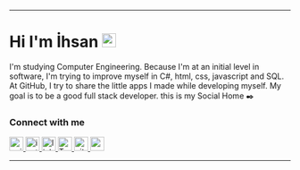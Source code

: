 <hr>

<h1> Hi I'm İhsan <a rel="nofollow"><img src="https://camo.githubusercontent.com/e8e7b06ecf583bc040eb60e44eb5b8e0ecc5421320a92929ce21522dbc34c891/68747470733a2f2f6d656469612e67697068792e636f6d2f6d656469612f6876524a434c467a6361737252346961377a2f67697068792e676966" width="25px" data-canonical-src="https://media.giphy.com/media/hvRJCLFzcasrR4ia7z/giphy.gif" style="max-width:100%;"></a>  </h1>

  <p> I'm studying Computer Engineering. Because I'm at an initial level in software, I'm trying to improve myself in C#, html, css, javascript and SQL. At GitHub, I try to share the little apps I made while developing myself. My goal is to be a good full stack developer. this is my Social Home ✒️ </p>
  
  <h3> Connect with me  </h3>

              
  
  <p> 
  <a href="https://mail.google.com/ddcihsan@gmail.com" rel="nofollow">
  <img alt="guilyx | mail" width=25px" padding="15px" src="https://image.flaticon.com/icons/png/512/2965/2965306.png" style="max-width:100%;">
  </a>
  <a href="https://www.instagram.com/ihsan.ddc/?hl=tr" rel="nofollow">
  <img alt="instagram" width="25px" src="https://cdn-icons-png.flaticon.com/512/1384/1384015.png" style="max-width:100%;">
  </a>
  <a href="https://www.linkedin.com/in/ihsan-dede%C3%A7-6402b11a7/" rel="nofollow">
  <img alt="linkedin" width="25px" src="https://image.flaticon.com/icons/png/512/1409/1409945.png" style="max-width:100%;">
  </a>
  <a href="https://twitter.com/DedecIhsan" rel="nofollow">
  <img alt="Twitter" width="25px" src="https://image.flaticon.com/icons/png/512/1409/1409937.png" style="max-width:100%;">
  </a>
  <a href="https://github.com/ihsandedec" rel="nofollow">
  <img alt="github" width="25px" src="https://image.flaticon.com/icons/png/512/25/25657.png" style="max-width:100%;">
  </a>
   <a href="https://ddcihsan.medium.com/" rel="nofollow">
  <img alt="medium" width="25px" src="https://image.flaticon.com/icons/png/512/2111/2111543.png" style="max-width:100%;">
  </a>                                       
</p>
<hr>
                                                                                                                             



                                                                                                                                




